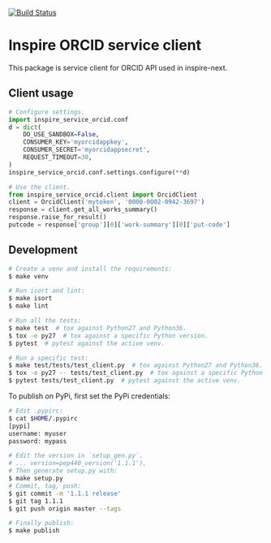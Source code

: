 [![Build Status](https://travis-ci.org/puntonim/inspire-service-orcid.svg?branch=master)](https://travis-ci.org/puntonim/inspire-service-orcid)

# Inspire ORCID service client

This package is service client for ORCID API used in inspire-next.

## Client usage

```python
# Configure settings.
import inspire_service_orcid.conf
d = dict(
    DO_USE_SANDBOX=False,
    CONSUMER_KEY='myorcidappkey',
    CONSUMER_SECRET='myorcidappsecret',
    REQUEST_TIMEOUT=30,
)
inspire_service_orcid.conf.settings.configure(**d)

# Use the client.
from inspire_service_orcid.client import OrcidClient
client = OrcidClient('mytoken', '0000-0002-0942-3697')
response = client.get_all_works_summary()
response.raise_for_result()
putcode = response['group'][0]['work-summary'][0]['put-code']
```

## Development

```bash
# Create a venv and install the requirements:
$ make venv

# Run isort and lint:
$ make isort
$ make lint

# Run all the tests:
$ make test  # tox against Python27 and Python36.
$ tox -e py27  # tox against a specific Python version.
$ pytest  # pytest against the active venv.

# Run a specific test:
$ make test/tests/test_client.py  # tox against Python27 and Python36.
$ tox -e py27 -- tests/test_client.py  # tox against a specific Python version.
$ pytest tests/test_client.py  # pytest against the active venv.
```

To publish on PyPi, first set the PyPi credentials:

```bash
# Edit .pypirc:
$ cat $HOME/.pypirc
[pypi]
username: myuser
password: mypass
```

```bash
# Edit the version in `setup_gen.py`.
# ... version=pep440_version('1.1.1'),
# Then generate setup.py with:
$ make setup.py
# Commit, tag, push:
$ git commit -m '1.1.1 release'
$ git tag 1.1.1
$ git push origin master --tags

# Finally publish:
$ make publish
```

